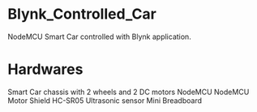 # Blynk_Controlled_Car
NodeMCU Smart Car controlled with Blynk application.

# Hardwares
Smart Car chassis with 2 wheels and 2 DC motors
NodeMCU
NodeMCU Motor Shield
HC-SR05 Ultrasonic sensor
Mini Breadboard
